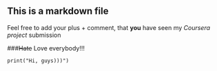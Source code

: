 ## This is a markdown file

Feel free to add your plus + comment, that **you** have seen my *Coursera project* submission

###~~Hate~~ Love everybody!!!
```{r}
print("Hi, guys)))")
```
